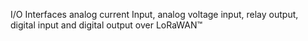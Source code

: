 I/O Interfaces analog current Input, analog voltage input, relay output, digital input and digital output over LoRaWAN™